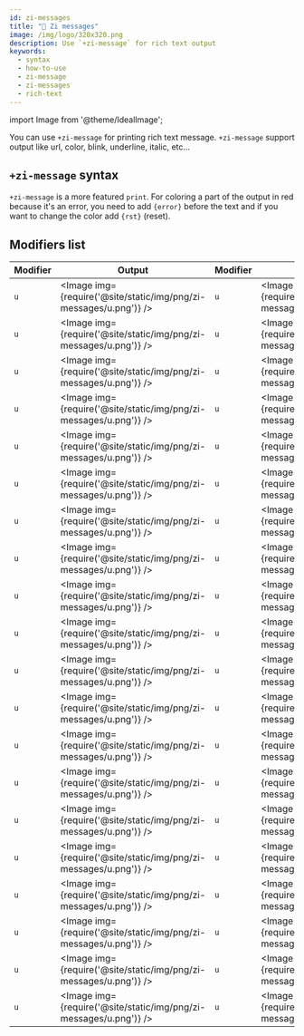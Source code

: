 ```yaml
---
id: zi-messages
title: "🔀 Zi messages"
image: /img/logo/320x320.png
description: Use `+zi-message` for rich text output
keywords:
  - syntax
  - how-to-use
  - zi-message
  - zi-messages
  - rich-text
---
```


<!-- @format -->

import Image from '@theme/IdealImage';

You can use `+zi-message` for printing rich text message. `+zi-message` support output like url,
color, blink, underline, italic, etc...

## `+zi-message` syntax

`+zi-message` is a more featured `print`. For coloring a part of the output in red because it's an error, you need to add
`{error}` before the text and if you want to change the color add `{rst}` (reset).

## Modifiers list

| Modifier | Output                                                            | Modifier | Output                                                            | Modifier | Output                                                            |
| -------- | ----------------------------------------------------------------- | -------- | ----------------------------------------------------------------- | -------- | ----------------------------------------------------------------- |
| `u`      | <Image img={require('@site/static/img/png/zi-messages/u.png')} /> | `u`      | <Image img={require('@site/static/img/png/zi-messages/u.png')} /> | `u`      | <Image img={require('@site/static/img/png/zi-messages/u.png')} /> |
| `u`      | <Image img={require('@site/static/img/png/zi-messages/u.png')} /> | `u`      | <Image img={require('@site/static/img/png/zi-messages/u.png')} /> | `u`      | <Image img={require('@site/static/img/png/zi-messages/u.png')} /> |
| `u`      | <Image img={require('@site/static/img/png/zi-messages/u.png')} /> | `u`      | <Image img={require('@site/static/img/png/zi-messages/u.png')} /> | `u`      | <Image img={require('@site/static/img/png/zi-messages/u.png')} /> |
| `u`      | <Image img={require('@site/static/img/png/zi-messages/u.png')} /> | `u`      | <Image img={require('@site/static/img/png/zi-messages/u.png')} /> | `u`      | <Image img={require('@site/static/img/png/zi-messages/u.png')} /> |
| `u`      | <Image img={require('@site/static/img/png/zi-messages/u.png')} /> | `u`      | <Image img={require('@site/static/img/png/zi-messages/u.png')} /> | `u`      | <Image img={require('@site/static/img/png/zi-messages/u.png')} /> |
| `u`      | <Image img={require('@site/static/img/png/zi-messages/u.png')} /> | `u`      | <Image img={require('@site/static/img/png/zi-messages/u.png')} /> | `u`      | <Image img={require('@site/static/img/png/zi-messages/u.png')} /> |
| `u`      | <Image img={require('@site/static/img/png/zi-messages/u.png')} /> | `u`      | <Image img={require('@site/static/img/png/zi-messages/u.png')} /> | `u`      | <Image img={require('@site/static/img/png/zi-messages/u.png')} /> |
| `u`      | <Image img={require('@site/static/img/png/zi-messages/u.png')} /> | `u`      | <Image img={require('@site/static/img/png/zi-messages/u.png')} /> | `u`      | <Image img={require('@site/static/img/png/zi-messages/u.png')} /> |
| `u`      | <Image img={require('@site/static/img/png/zi-messages/u.png')} /> | `u`      | <Image img={require('@site/static/img/png/zi-messages/u.png')} /> | `u`      | <Image img={require('@site/static/img/png/zi-messages/u.png')} /> |
| `u`      | <Image img={require('@site/static/img/png/zi-messages/u.png')} /> | `u`      | <Image img={require('@site/static/img/png/zi-messages/u.png')} /> | `u`      | <Image img={require('@site/static/img/png/zi-messages/u.png')} /> |
| `u`      | <Image img={require('@site/static/img/png/zi-messages/u.png')} /> | `u`      | <Image img={require('@site/static/img/png/zi-messages/u.png')} /> | `u`      | <Image img={require('@site/static/img/png/zi-messages/u.png')} /> |
| `u`      | <Image img={require('@site/static/img/png/zi-messages/u.png')} /> | `u`      | <Image img={require('@site/static/img/png/zi-messages/u.png')} /> | `u`      | <Image img={require('@site/static/img/png/zi-messages/u.png')} /> |
| `u`      | <Image img={require('@site/static/img/png/zi-messages/u.png')} /> | `u`      | <Image img={require('@site/static/img/png/zi-messages/u.png')} /> | `u`      | <Image img={require('@site/static/img/png/zi-messages/u.png')} /> |
| `u`      | <Image img={require('@site/static/img/png/zi-messages/u.png')} /> | `u`      | <Image img={require('@site/static/img/png/zi-messages/u.png')} /> | `u`      | <Image img={require('@site/static/img/png/zi-messages/u.png')} /> |
| `u`      | <Image img={require('@site/static/img/png/zi-messages/u.png')} /> | `u`      | <Image img={require('@site/static/img/png/zi-messages/u.png')} /> | `u`      | <Image img={require('@site/static/img/png/zi-messages/u.png')} /> |
| `u`      | <Image img={require('@site/static/img/png/zi-messages/u.png')} /> | `u`      | <Image img={require('@site/static/img/png/zi-messages/u.png')} /> | `u`      | <Image img={require('@site/static/img/png/zi-messages/u.png')} /> |
| `u`      | <Image img={require('@site/static/img/png/zi-messages/u.png')} /> | `u`      | <Image img={require('@site/static/img/png/zi-messages/u.png')} /> | `u`      | <Image img={require('@site/static/img/png/zi-messages/u.png')} /> |
| `u`      | <Image img={require('@site/static/img/png/zi-messages/u.png')} /> | `u`      | <Image img={require('@site/static/img/png/zi-messages/u.png')} /> | `u`      | <Image img={require('@site/static/img/png/zi-messages/u.png')} /> |
| `u`      | <Image img={require('@site/static/img/png/zi-messages/u.png')} /> | `u`      | <Image img={require('@site/static/img/png/zi-messages/u.png')} /> | `u`      | <Image img={require('@site/static/img/png/zi-messages/u.png')} /> |
| `u`      | <Image img={require('@site/static/img/png/zi-messages/u.png')} /> | `u`      | <Image img={require('@site/static/img/png/zi-messages/u.png')} /> | `u`      | <Image img={require('@site/static/img/png/zi-messages/u.png')} /> |
